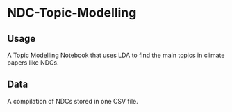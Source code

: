 # NDC-Topic-Modelling

## Usage
A Topic Modelling Notebook that uses LDA to find the main topics in climate papers like NDCs. 

## Data

A compilation of NDCs stored in one CSV file.





